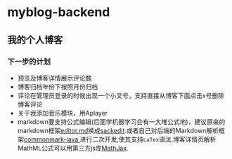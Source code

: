 # myblog-backend
## 我的个人博客

### 下一步的计划

+ 预览及博客详情展示评论数
+ 博客归档年份下按照月份归档
+ 评论在管理员登录的时候出现一个小叉号，支持直接从博客下面点击x号删除博客评论
+ 关于我添加音乐模块，用Aplayer
+ markdown要支持公式编辑(后面学机器学习会有一大堆公式地)，建议原来的markdown框架[editor.md](https://github.com/pandao/editor.md)换成[sackedit](https://stackedit.io/).或者自己对后端的Markdown解析框架[commonmark-java
](https://github.com/atlassian/commonmark-java)进行二次开发,使其支持`LaTex`语法.博客详情页解析MathML公式可以用第三方js库[MathJax](https://github.com/mathjax/MathJax).

